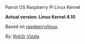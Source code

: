 Parrot OS Raspberry Pi Linux Kernel

**Actual version: Linux Kernel 4.10**

Based on [raspberry/linux](https://github.com/raspberrypi/linux).

By: [Kyb3r Vizsla](https://kyb3rvizsla.com).
